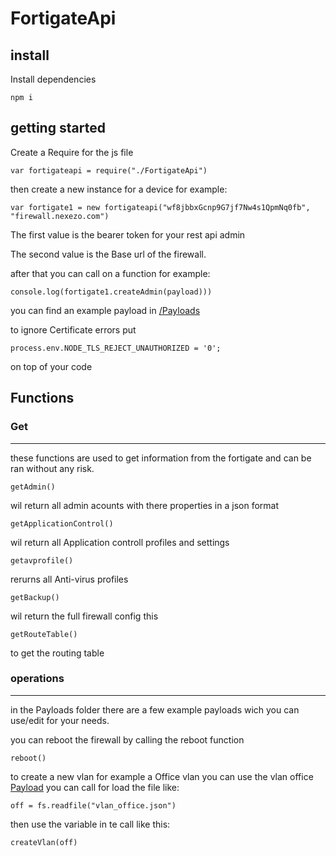 # FortigateApi
## install 
Install dependencies
 
    npm i

## getting started
Create a Require for the js file

    var fortigateapi = require("./FortigateApi")

then create a new instance for a device for example:

    var fortigate1 = new fortigateapi("wf8jbbxGcnp9G7jf7Nw4s1QpmNq0fb", "firewall.nexezo.com")

The first value is the bearer token for your rest api admin  

The second value is the Base url of the firewall.

after that you can call on a  function for example:

    console.log(fortigate1.createAdmin(payload)))

you can find an example payload in [/Payloads](https://github.com/bryanster/FortigateJS/tree/master/Payloads)
  
to ignore Certificate errors put 

    process.env.NODE_TLS_REJECT_UNAUTHORIZED = '0';

on top of your code

## Functions
### Get
___
these functions are used to get information from the fortigate and can be ran without any risk.

    getAdmin()

wil return all admin acounts with there properties in a json format

    getApplicationControl()

wil return all Application controll profiles and settings

    getavprofile()

rerurns all Anti-virus profiles

    getBackup()

wil return the full firewall config this

    getRouteTable()
 to get the routing table


### operations
___

in the Payloads folder there are a few example payloads wich you can use/edit for your needs.  

you can reboot the firewall by calling the reboot function

    reboot()

to create a new vlan for example a Office vlan you can use the vlan office [Payload](https://github.com/bryanster/FortigateJS/blob/master/Payloads/vlan_office.json)
you can call for load the file like:

    off = fs.readfile("vlan_office.json")

then use the variable in te call like this:

    createVlan(off)
